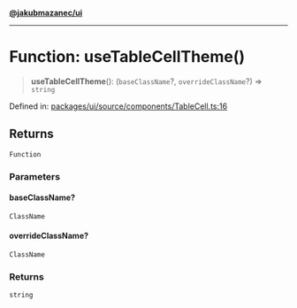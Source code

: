 [**@jakubmazanec/ui**](../README.md)

---

# Function: useTableCellTheme()

> **useTableCellTheme**(): (`baseClassName`?, `overrideClassName`?) => `string`

Defined in:
[packages/ui/source/components/TableCell.ts:16](https://github.com/jakubmazanec/tools/blob/66e975ab265618dba82f8e4c56654145b7ba4db7/packages/ui/source/components/TableCell.ts#L16)

## Returns

`Function`

### Parameters

#### baseClassName?

`ClassName`

#### overrideClassName?

`ClassName`

### Returns

`string`
